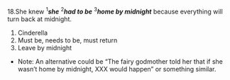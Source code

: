 18.She knew <sup>1</sup>***she*** <sup>2</sup>***had to be*** <sup>3</sup>***home by midnight*** because everything will turn back at midnight.

1. Cinderella
2. Must be, needs to be, must return
3. Leave by midnight

- Note: An alternative could be “The fairy godmother told her that if she wasn’t home by midnight, XXX would happen” or something similar.

